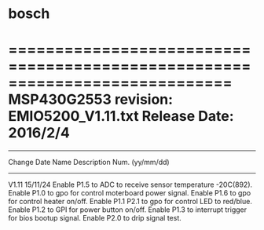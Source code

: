 # bosch

============================================================================
MSP430G2553 revision: EMIO5200_V1.11.txt		Release Date: 2016/2/4
============================================================================
__________________________________________________________________________

Change	Date	 Name	Description
Num.	(yy/mm/dd)
__________________________________________________________________________

V1.11	15/11/24
Enable P1.5 to ADC to receive sensor temperature -20C(892). 
Enable P1.0 to gpo for control moterboard power signal.
Enable P1.6 to gpo for control heater on/off.
Enable P1.1 P2.1 to gpo for control LED to red/blue.
Enable P1.2 to GPI for power button on/off. 
Enable P1.3 to interrupt trigger for bios bootup signal.
Enable P2.0 to drip signal test.
